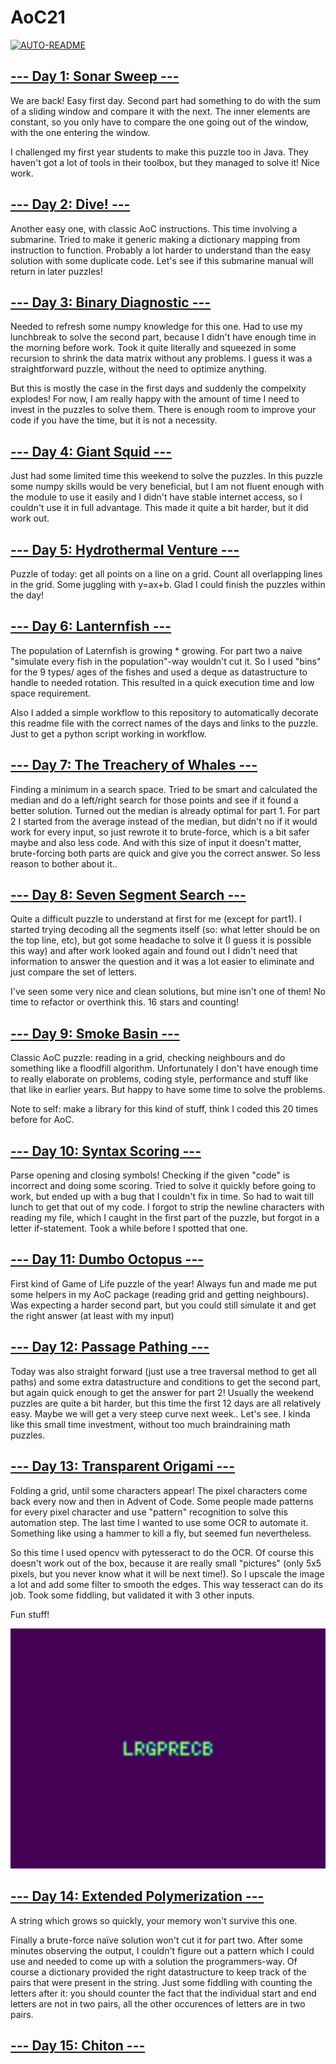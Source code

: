 # AoC21

[![AUTO-README](https://github.com/Reynouts/AoC21/actions/workflows/readme.yml/badge.svg?branch=master)](https://github.com/Reynouts/AoC21/actions/workflows/readme.yml)

## [--- Day 1: Sonar Sweep ---](http://adventofcode.com/2021/day/1)
We are back! Easy first day. Second part had something to do with
the sum of a sliding window and compare it with the next. The inner elements
are constant, so you only have to compare the one going out of the window, with
the one entering the window.

I challenged my first year students to make this puzzle too in Java.
They haven't got a lot of tools in their toolbox, but they managed to
solve it! Nice work.

## [--- Day 2: Dive! ---](http://adventofcode.com/2021/day/2)
Another easy one, with classic AoC instructions. This time involving a
submarine. Tried to make it generic making a dictionary mapping from 
instruction to function. Probably a lot harder to understand than the
easy solution with some duplicate code. Let's see if this submarine
manual will return in later puzzles!

## [--- Day 3: Binary Diagnostic ---](http://adventofcode.com/2021/day/3)
Needed to refresh some numpy knowledge for this one. Had to use my lunchbreak
to solve the second part, because I didn't have enough time in the morning
before work. Took it quite literally and squeezed in some recursion to shrink
the data matrix without any problems. I guess it was a straightforward puzzle,
without the need to optimize anything. 

But this is mostly the case in the first days and suddenly
the compelxity explodes! For now, I am really happy with the amount of time
I need to invest in the puzzles to solve them. There is enough room to improve
your code if you have the time, but it is not a necessity.

## [--- Day 4: Giant Squid ---](http://adventofcode.com/2021/day/4)
Just had some limited time this weekend to solve the puzzles. In this puzzle
some numpy skills would be very beneficial, but I am not fluent enough with
the module to use it easily and I didn't have stable internet access, so I 
couldn't use it in full advantage. This made it quite a bit harder, but it did work out.


## [--- Day 5: Hydrothermal Venture ---](http://adventofcode.com/2021/day/5)
Puzzle of today: get all points on a line on a grid. Count all overlapping lines
in the grid. Some juggling with y=ax+b. Glad I could finish the puzzles within the
day!

## [--- Day 6: Lanternfish ---](http://adventofcode.com/2021/day/6)
The population of Laternfish is growing * growing. For part two a naive "simulate
every fish in the population"-way wouldn't cut it. So I used "bins" for the 9 types/
ages of the fishes and used a deque as datastructure to handle to needed rotation.
This resulted in a quick execution time and low space requirement.

Also I added a simple workflow to this repository to automatically decorate this
readme file with the correct names of the days and links to the puzzle. Just to get
a python script working in workflow.

## [--- Day 7: The Treachery of Whales ---](http://adventofcode.com/2021/day/7)
Finding a minimum in a search space. Tried to be smart and calculated the median and do
a left/right search for those points and see if it found a better solution. Turned out
the median is already optimal for part 1.
For part 2 I started from the average instead of the median, but didn't no if it would
work for every input, so just rewrote it to brute-force, which is a bit safer maybe and
also less code. And with this size of input it doesn't matter, brute-forcing both parts
are quick and give you the correct answer. So less reason to bother about it..

## [--- Day 8: Seven Segment Search ---](http://adventofcode.com/2021/day/8)
Quite a difficult puzzle to understand at first for me (except for part1). I started trying 
decoding all the segments itself (so: what letter should be on the top line, etc), but got 
some headache to solve it (I guess it is possible this way) and after work looked again and 
found out I didn't need that information to answer the question and it was a lot easier to 
eliminate and just compare the set of letters.

I've seen some very nice and clean solutions, but mine isn't one of them! No time to refactor
or overthink this. 16 stars and counting!


## [--- Day 9: Smoke Basin ---](http://adventofcode.com/2021/day/9)
Classic AoC puzzle: reading in a grid, checking neighbours and do something like a floodfill 
algorithm. Unfortunately I don't have enough time to really elaborate on problems, coding
style, performance and stuff like that like in earlier years. But happy to have some time
to solve the problems.

Note to self: make a library for this kind of stuff, think I coded this 20 times before for AoC.

## [--- Day 10: Syntax Scoring ---](http://adventofcode.com/2021/day/10)
Parse opening and closing symbols! Checking if the given "code" is incorrect and doing some
scoring. Tried to solve it quickly before going to work, but ended up with a bug that
I couldn't fix in time. So had to wait till lunch to get that out of my code. I forgot to
strip the newline characters with reading my file, which I caught in the first part of the
puzzle, but forgot in a letter if-statement. Took a while before I spotted that one.

## [--- Day 11: Dumbo Octopus ---](http://adventofcode.com/2021/day/11)
First kind of Game of Life puzzle of the year! Always fun and made me put some helpers
in my AoC package (reading grid and getting neighbours). Was expecting a harder second
part, but you could still simulate it and get the right answer (at least with my input)

## [--- Day 12: Passage Pathing ---](http://adventofcode.com/2021/day/12)
Today was also straight forward (just use a tree traversal method to get all paths) and
some extra datastructure and conditions to get the second part, but again quick enough
to get the answer for part 2! Usually the weekend puzzles are quite a bit harder, but
this time the first 12 days are all relatively easy. Maybe we will get a very steep curve
next week.. Let's see. I kinda like this small time investment, without too much braindraining
math puzzles.

## [--- Day 13: Transparent Origami ---](http://adventofcode.com/2021/day/13)
Folding a grid, until some characters appear! The pixel characters come back every now and
then in Advent of Code. Some people made patterns for every pixel character and use "pattern"
recognition to solve this automation step. The last time I wanted to use some OCR to automate it.
Something like using a hammer to kill a fly, but seemed fun nevertheless.

So this time I used opencv with pytesseract to do the OCR. Of course this doesn't work out of the
box, because it are really small "pictures" (only 5x5 pixels, but you never know what it will be
next time!). So I upscale the image a lot and add some filter to smooth the edges. This way tesseract
can do its job. Took some fiddling, but validated it with 3 other inputs. 

Fun stuff!

![Generated output picture](day13.png)

## [--- Day 14: Extended Polymerization ---](http://adventofcode.com/2021/day/14)
A string which grows so quickly, your memory won't survive this one.

Finally a brute-force naïve solution won't cut it for part two. After some minutes observing the output, I couldn't 
figure out a pattern which I could use and needed to come up with a solution the programmers-way. Of course a dictionary 
provided the right datastructure to keep track of the pairs that were present in the string. Just some fiddling with 
counting the letters after it: you should counter the fact that the individual start and end letters are not in two 
pairs, all the other occurences of letters are in two pairs.


## [--- Day 15: Chiton ---](http://adventofcode.com/2021/day/15)

